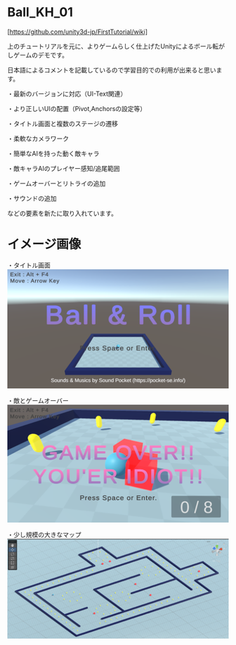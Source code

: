 # Ball_KH_01
[https://github.com/unity3d-jp/FirstTutorial/wiki]

上のチュートリアルを元に、よりゲームらしく仕上げたUnityによるボール転がしゲームのデモです。

日本語によるコメントを記載しているので学習目的での利用が出来ると思います。

・最新のバージョンに対応（UI-Text関連）

・より正しいUIの配置（Pivot,Anchorsの設定等）

・タイトル画面と複数のステージの遷移

・柔軟なカメラワーク

・簡単なAIを持った動く敵キャラ

・敵キャラAIのプレイヤー感知/追尾範囲

・ゲームオーバーとリトライの追加

・サウンドの追加

などの要素を新たに取り入れています。

# イメージ画像
・タイトル画面![タイトル画面](./ReadmeImage/01.png)

・敵とゲームオーバー![敵とゲームオーバー](./ReadmeImage/02.png)

・少し規模の大きなマップ![少し規模の大きなマップ](./ReadmeImage/03.png)
